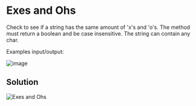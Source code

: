 # Exes and Ohs

Check to see if a string has the same amount of 'x's and 'o's. The method must return a boolean and be case insensitive. The string can contain any char.

Examples input/output:

![image](https://user-images.githubusercontent.com/72667760/223524263-6ddad0b0-028b-41cd-9e7a-92e1137bd86a.png)

## Solution

![Exes and Ohs](https://user-images.githubusercontent.com/72667760/223524333-4cd399cd-8329-48d6-91bd-f252d87fefab.png)
